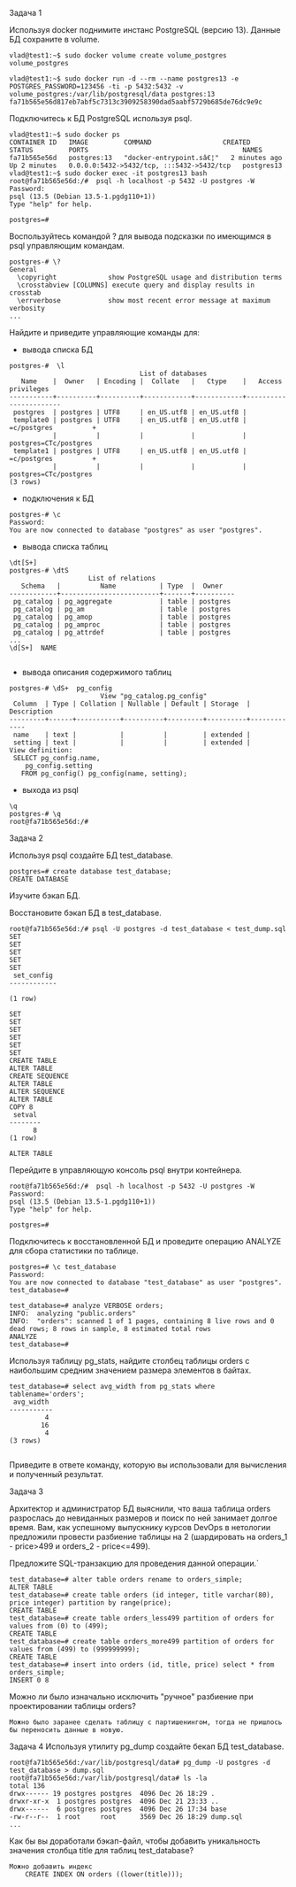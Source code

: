 Задача 1

Используя docker поднимите инстанс PostgreSQL (версию 13). Данные БД сохраните в volume.
```
vlad@test1:~$ sudo docker volume create volume_postgres
volume_postgres

vlad@test1:~$ sudo docker run -d --rm --name postgres13 -e POSTGRES_PASSWORD=123456 -ti -p 5432:5432 -v volume_postgres:/var/lib/postgresql/data postgres:13
fa71b565e56d817eb7abf5c7313c3909258390dad5aabf5729b685de76dc9e9c
```
Подключитесь к БД PostgreSQL используя psql.

```
vlad@test1:~$ sudo docker ps
CONTAINER ID   IMAGE         COMMAND                  CREATED         STATUS         PORTS                                       NAMES
fa71b565e56d   postgres:13   "docker-entrypoint.sâ€¦"   2 minutes ago   Up 2 minutes   0.0.0.0:5432->5432/tcp, :::5432->5432/tcp   postgres13
vlad@test1:~$ sudo docker exec -it postgres13 bash
root@fa71b565e56d:/#  psql -h localhost -p 5432 -U postgres -W
Password: 
psql (13.5 (Debian 13.5-1.pgdg110+1))
Type "help" for help.

postgres=#
```
Воспользуйтесь командой \? для вывода подсказки по имеющимся в psql управляющим командам.
```
postgres-# \?
General
  \copyright             show PostgreSQL usage and distribution terms
  \crosstabview [COLUMNS] execute query and display results in crosstab
  \errverbose            show most recent error message at maximum verbosity
...
```
Найдите и приведите управляющие команды для:

- вывода списка БД
```
postgres-#  \l
                                 List of databases
   Name    |  Owner   | Encoding |  Collate   |   Ctype    |   Access privileges   
-----------+----------+----------+------------+------------+-----------------------
 postgres  | postgres | UTF8     | en_US.utf8 | en_US.utf8 | 
 template0 | postgres | UTF8     | en_US.utf8 | en_US.utf8 | =c/postgres          +
           |          |          |            |            | postgres=CTc/postgres
 template1 | postgres | UTF8     | en_US.utf8 | en_US.utf8 | =c/postgres          +
           |          |          |            |            | postgres=CTc/postgres
(3 rows)
```
- подключения к БД
```
postgres-# \c
Password: 
You are now connected to database "postgres" as user "postgres".
```
- вывода списка таблиц
```
\dt[S+]
postgres-# \dtS
                    List of relations
   Schema   |          Name           | Type  |  Owner   
------------+-------------------------+-------+----------
 pg_catalog | pg_aggregate            | table | postgres
 pg_catalog | pg_am                   | table | postgres
 pg_catalog | pg_amop                 | table | postgres
 pg_catalog | pg_amproc               | table | postgres
 pg_catalog | pg_attrdef              | table | postgres
...
\d[S+]  NAME    


```
- вывода описания содержимого таблиц
```
postgres-# \dS+  pg_config
                       View "pg_catalog.pg_config"
 Column  | Type | Collation | Nullable | Default | Storage  | Description 
---------+------+-----------+----------+---------+----------+-------------
 name    | text |           |          |         | extended | 
 setting | text |           |          |         | extended | 
View definition:
 SELECT pg_config.name,
    pg_config.setting
   FROM pg_config() pg_config(name, setting);
```
- выхода из psql
```
\q
postgres-# \q
root@fa71b565e56d:/# 
```



Задача 2

Используя psql создайте БД test_database.
```
postgres=# create database test_database;
CREATE DATABASE
```
Изучите бэкап БД.

Восстановите бэкап БД в test_database.
```
root@fa71b565e56d:/# psql -U postgres -d test_database < test_dump.sql    
SET
SET
SET
SET
SET
 set_config 
------------
 
(1 row)

SET
SET
SET
SET
SET
SET
CREATE TABLE
ALTER TABLE
CREATE SEQUENCE
ALTER TABLE
ALTER SEQUENCE
ALTER TABLE
COPY 8
 setval 
--------
      8
(1 row)

ALTER TABLE
```

Перейдите в управляющую консоль psql внутри контейнера.
```
root@fa71b565e56d:/#  psql -h localhost -p 5432 -U postgres -W
Password: 
psql (13.5 (Debian 13.5-1.pgdg110+1))
Type "help" for help.

postgres=# 
```

Подключитесь к восстановленной БД и проведите операцию ANALYZE для сбора статистики по таблице.
```
postgres=# \c test_database
Password: 
You are now connected to database "test_database" as user "postgres".
test_database=#

test_database=# analyze VERBOSE orders;
INFO:  analyzing "public.orders"
INFO:  "orders": scanned 1 of 1 pages, containing 8 live rows and 0 dead rows; 8 rows in sample, 8 estimated total rows
ANALYZE
test_database=#
```
Используя таблицу pg_stats, найдите столбец таблицы orders с наибольшим средним значением размера элементов в байтах.
```
test_database=# select avg_width from pg_stats where tablename='orders';
 avg_width 
-----------
         4
        16
         4
(3 rows)


```
Приведите в ответе команду, которую вы использовали для вычисления и полученный результат.

Задача 3

Архитектор и администратор БД выяснили, что ваша таблица orders разрослась до невиданных размеров и поиск по ней занимает долгое время. Вам, как успешному выпускнику курсов DevOps в нетологии предложили провести разбиение таблицы на 2 (шардировать на orders_1 - price>499 и orders_2 - price<=499).

Предложите SQL-транзакцию для проведения данной операции.`
```
test_database=# alter table orders rename to orders_simple;
ALTER TABLE
test_database=# create table orders (id integer, title varchar(80), price integer) partition by range(price);
CREATE TABLE
test_database=# create table orders_less499 partition of orders for values from (0) to (499);
CREATE TABLE
test_database=# create table orders_more499 partition of orders for values from (499) to (999999999);
CREATE TABLE
test_database=# insert into orders (id, title, price) select * from orders_simple;
INSERT 0 8
```
Можно ли было изначально исключить "ручное" разбиение при проектировании таблицы orders?
```
Можно было заранее сделать таблицу с партишенингом, тогда не пришлось бы переносить данные в новую.
```
Задача 4
Используя утилиту pg_dump создайте бекап БД test_database.
```
root@fa71b565e56d:/var/lib/postgresql/data# pg_dump -U postgres -d test_database > dump.sql              
root@fa71b565e56d:/var/lib/postgresql/data# ls -la
total 136
drwx------ 19 postgres postgres  4096 Dec 26 18:29 .
drwxr-xr-x  1 postgres postgres  4096 Dec 21 23:33 ..
drwx------  6 postgres postgres  4096 Dec 26 17:34 base
-rw-r--r--  1 root     root      3569 Dec 26 18:29 dump.sql
...
```

Как бы вы доработали бэкап-файл, чтобы добавить уникальность значения столбца title для таблиц test_database?
```
Можно добавить индекс 
    CREATE INDEX ON orders ((lower(title)));
```

